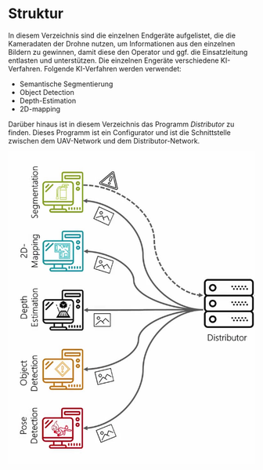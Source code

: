 # Struktur
In diesem Verzeichnis sind die einzelnen Endgeräte aufgelistet, die die Kameradaten der Drohne nutzen, um Informationen aus den einzelnen Bildern zu gewinnen, damit diese den Operator und ggf. die Einsatzleitung entlasten und unterstützen. Die einzelnen Engeräte verschiedene KI-Verfahren.
Folgende KI-Verfahren werden verwendet:
* Semantische Segmentierung
* Object Detection
* Depth-Estimation
* 2D-mapping

Darüber hinaus ist in diesem Verzeichnis das Programm *Distributor* zu finden. Dieses Programm ist ein Configurator und ist die Schnittstelle zwischen dem UAV-Network und dem Distributor-Network.

![GitHub Logo](distributor.png)
